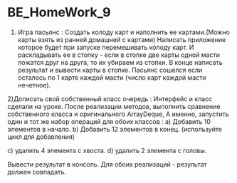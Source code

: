 # BE_HomeWork_9
 1) Игра пасьянс :
Создать колоду карт и наполнить ее картами.(Можно карты взять из ранней домашней с картами)
Написать приложение которое будет при запуске перемешивать колоду карт.
И раскладывать ее в стопку - если в стопке две карты одной масти ложатся друг на друга, то их убираем из стопки.
В конце написать результат и вывести карты в стопке.
Пасьянс сошелся если осталось по 1 карте каждой масти (число карт каждой масти нечетное).

2)Дописать свой собственный класс очередь : Интерфейс и класс сделали на уроке.
После реализации методов, выполнить сравнение собственного класса и оригинального ArrayDeque,
А именно, запустить один и тот же набор операций для обоих классов :
a) Добавить 10 элементов в начало.
b) Добавить 12 элементов в конец.
 (используйте цикл для добавления)


с) удалить 4 элемента с хвоста.
d) удалить 2 элемента с головы.


Вывести результат в консоль.
Для обоих реализаций - результат должен совпадать.

